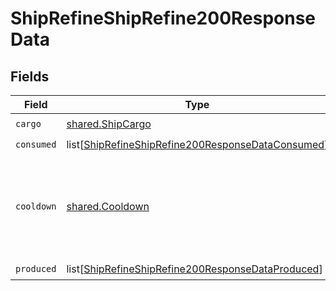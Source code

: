 # ShipRefineShipRefine200ResponseData


## Fields

| Field                                                                                                                       | Type                                                                                                                        | Required                                                                                                                    | Description                                                                                                                 |
| --------------------------------------------------------------------------------------------------------------------------- | --------------------------------------------------------------------------------------------------------------------------- | --------------------------------------------------------------------------------------------------------------------------- | --------------------------------------------------------------------------------------------------------------------------- |
| `cargo`                                                                                                                     | [shared.ShipCargo](../../models/shared/shipcargo.md)                                                                        | :heavy_check_mark:                                                                                                          | N/A                                                                                                                         |
| `consumed`                                                                                                                  | list[[ShipRefineShipRefine200ResponseDataConsumed](../../models/operations/shiprefineshiprefine200responsedataconsumed.md)] | :heavy_check_mark:                                                                                                          | N/A                                                                                                                         |
| `cooldown`                                                                                                                  | [shared.Cooldown](../../models/shared/cooldown.md)                                                                          | :heavy_check_mark:                                                                                                          | A cooldown is a period of time in which a ship cannot perform certain actions.                                              |
| `produced`                                                                                                                  | list[[ShipRefineShipRefine200ResponseDataProduced](../../models/operations/shiprefineshiprefine200responsedataproduced.md)] | :heavy_check_mark:                                                                                                          | N/A                                                                                                                         |